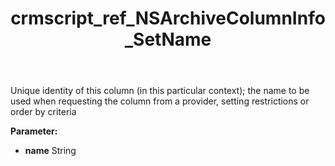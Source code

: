 ﻿---
title: crmscript_ref_NSArchiveColumnInfo_SetName
description: NSArchiveColumnInfo.SetName(String name)
intellisense: NSArchiveColumnInfo.SetName
keywords: NSArchiveColumnInfo, GetName
so.topic: reference
---

Unique identity of this column (in this particular context); the name to be used when requesting the column from a provider, setting restrictions or order by criteria

**Parameter:** 
 - **name** String

